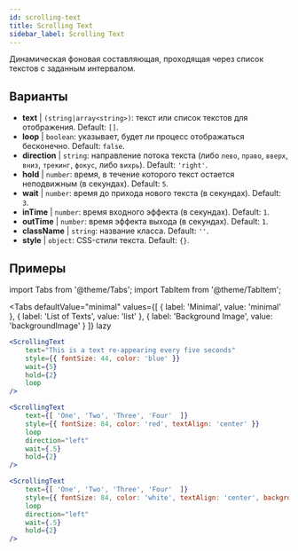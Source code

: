 ```yaml
---
id: scrolling-text
title: Scrolling Text
sidebar_label: Scrolling Text
---
```


Динамическая фоновая составляющая, проходящая через список текстов с заданным интервалом.

## Варианты

* __text__ | `(string|array<string>)`: текст или список текстов для отображения. Default: `[]`.
* __loop__ | `boolean`: указывает, будет ли процесс отображаться бесконечно. Default: `false`.
* __direction__ | `string`: направление потока текста (либо `лево`, `право`, `вверх`, `вниз`, `трекинг`, `фокус`, либо `вихрь`). Default: `'right'`.
* __hold__ | `number`: время, в течение которого текст остается неподвижным (в секундах). Default: `5`.
* __wait__ | `number`: время до прихода нового текста (в секундах). Default: `3`.
* __inTime__ | `number`: время входного эффекта (в секундах). Default: `1`.
* __outTime__ | `number`: время эффекта выхода (в секундах). Default: `1`.
* __className__ | `string`: название класса. Default: `''`.
* __style__ | `object`: CSS-стили текста. Default: `{}`.


## Примеры


import Tabs from '@theme/Tabs';
import TabItem from '@theme/TabItem';

<Tabs
    defaultValue="minimal"
    values={[
        { label: 'Minimal', value: 'minimal' },
        { label: 'List of Texts', value: 'list' },
        { label: 'Background Image', value: 'backgroundImage' }
    ]}
    lazy
>

<TabItem value="minimal">

```jsx live
<ScrollingText
    text="This is a text re-appearing every five seconds"
    style={{ fontSize: 44, color: 'blue' }}
    wait={5}
    hold={2}
    loop
/>
```

</TabItem>

<TabItem value="list">

```jsx live
<ScrollingText
    text={[ 'One', 'Two', 'Three', 'Four'  ]}
    style={{ fontSize: 84, color: 'red', textAlign: 'center' }}
    loop
    direction="left"
    wait={.5}
    hold={2}
/>
```

</TabItem>

<TabItem value="backgroundImage">

```jsx live
<ScrollingText
    text={[ 'One', 'Two', 'Three', 'Four'  ]}
    style={{ fontSize: 84, color: 'white', textAlign: 'center', backgroundImage: 'url(https://bit.ly/3qlRgoR)', backgroundSize: '1200px 200px' }}
    loop
    direction="left"
    wait={.5}
    hold={2}
/>
```

</TabItem>

</Tabs>
